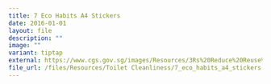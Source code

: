 ```yaml
---
title: 7 Eco Habits A4 Stickers
date: 2016-01-01
layout: file
description: ""
image: ""
variant: tiptap
external: https://www.cgs.gov.sg/images/Resources/3Rs%20Reduce%20Reuse%20and%20Recycle/7_eco_habits_a4_stickers.jpg
file_url: /files/Resources/Toilet Cleanliness/7_eco_habits_a4_stickers.pdf
---
```

